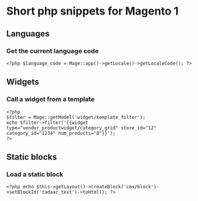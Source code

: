 # Short php snippets for Magento 1

## Languages

### Get the current language code

    <?php $language_code = Mage::app()->getLocale()->getLocaleCode(); ?>

## Widgets

### Call a widget from a template

    <?php
    $filter = Mage::getModel('widget/template_filter');
    echo $filter->filter('{{widget type="vendor_productwidget/category_grid" store_id="12" category_id="1234" num_products="8"}}');
    ?>

## Static blocks

### Load a static block

    <?php echo $this->getLayout()->createBlock('cms/block')->setBlockId('tadaaz_text')->toHtml(); ?>
